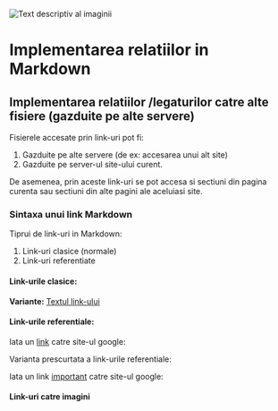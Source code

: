 ![Text descriptiv al imaginii](https://metricop.com/cdn/shop/articles/trimble-total-station.jpg?v=1677673954)

# Implementarea relatiilor in Markdown

## Implementarea relatiilor /legaturilor catre alte fisiere (gazduite pe alte servere)

Fisierele accesate prin link-uri pot fi:
1. Gazduite pe alte servere (de ex: accesarea unui alt site)
2. Gazduite pe server-ul site-ului curent.

De asemenea, prin aceste link-uri se pot accesa si sectiuni din pagina curenta sau sectiuni din alte pagini ale aceluiasi site.


### Sintaxa unui link Markdown

Tiprui de link-uri in Markdown:
1. Link-uri clasice (normale)
2. Link-uri referentiate

#### Link-urile clasice:

<b>Variante:</b>
[Textul link-ului](https://google.com "accesare site google")  

#### Link-urile referentiale:

Iata un [link][link1] catre site-ul google:

[link1]: https://google.com

Varianta prescurtata a link-urile referentiale:

Iata un link [important] catre site-ul google:


[important]: https://google.com

#### Link-uri catre imagini


